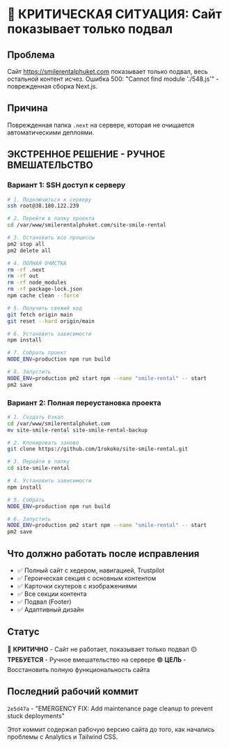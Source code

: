 # 🚨 КРИТИЧЕСКАЯ СИТУАЦИЯ: Сайт показывает только подвал

## Проблема
Сайт https://smilerentalphuket.com показывает только подвал, весь остальной контент исчез. Ошибка 500: "Cannot find module './548.js'" - поврежденная сборка Next.js.

## Причина
Поврежденная папка `.next` на сервере, которая не очищается автоматическими деплоями.

## ЭКСТРЕННОЕ РЕШЕНИЕ - РУЧНОЕ ВМЕШАТЕЛЬСТВО

### Вариант 1: SSH доступ к серверу
```bash
# 1. Подключиться к серверу
ssh root@38.180.122.239

# 2. Перейти в папку проекта
cd /var/www/smilerentalphuket.com/site-smile-rental

# 3. Остановить все процессы
pm2 stop all
pm2 delete all

# 4. ПОЛНАЯ ОЧИСТКА
rm -rf .next
rm -rf out
rm -rf node_modules
rm -rf package-lock.json
npm cache clean --force

# 5. Получить свежий код
git fetch origin main
git reset --hard origin/main

# 6. Установить зависимости
npm install

# 7. Собрать проект
NODE_ENV=production npm run build

# 8. Запустить
NODE_ENV=production pm2 start npm --name "smile-rental" -- start
pm2 save
```

### Вариант 2: Полная переустановка проекта
```bash
# 1. Создать бэкап
cd /var/www/smilerentalphuket.com
mv site-smile-rental site-smile-rental-backup

# 2. Клонировать заново
git clone https://github.com/1rokoko/site-smile-rental.git

# 3. Перейти в папку
cd site-smile-rental

# 4. Установить зависимости
npm install

# 5. Собрать
NODE_ENV=production npm run build

# 6. Запустить
NODE_ENV=production pm2 start npm --name "smile-rental" -- start
pm2 save
```

## Что должно работать после исправления
- ✅ Полный сайт с хедером, навигацией, Trustpilot
- ✅ Героическая секция с основным контентом
- ✅ Карточки скутеров с изображениями
- ✅ Все секции контента
- ✅ Подвал (Footer)
- ✅ Адаптивный дизайн

## Статус
🔴 **КРИТИЧНО** - Сайт не работает, показывает только подвал
🟡 **ТРЕБУЕТСЯ** - Ручное вмешательство на сервере
🟢 **ЦЕЛЬ** - Восстановить полную функциональность сайта

## Последний рабочий коммит
`2e5d47a` - "EMERGENCY FIX: Add maintenance page cleanup to prevent stuck deployments"

Этот коммит содержал рабочую версию сайта до того, как начались проблемы с Analytics и Tailwind CSS.
